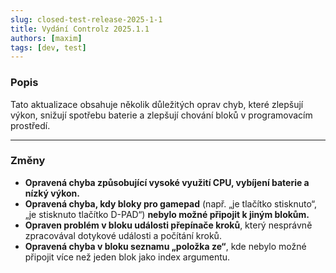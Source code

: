 ```yaml
---
slug: closed-test-release-2025-1-1
title: Vydání Controlz 2025.1.1
authors: [maxim]
tags: [dev, test]
---
```


### Popis

Tato aktualizace obsahuje několik důležitých oprav chyb, které zlepšují výkon, snižují spotřebu baterie a zlepšují chování bloků v programovacím prostředí.

<!-- truncate -->
---

### Změny

- **Opravená chyba způsobující vysoké využití CPU, vybíjení baterie a nízký výkon.**
- **Opravená chyba, kdy bloky pro gamepad** (např. „je tlačítko stisknuto“, „je stisknuto tlačítko D-PAD“) **nebylo možné připojit k jiným blokům.**
- **Opraven problém v bloku události přepínače kroků**, který nesprávně zpracovával dotykové události a počítání kroků.
- **Opravená chyba v bloku seznamu „položka ze“**, kde nebylo možné připojit více než jeden blok jako index argumentu.